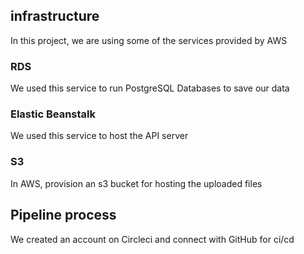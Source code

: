 ## infrastructure 

In this project, we are using some of the services provided by AWS 

### RDS 
We used this service to run PostgreSQL Databases to save our data

### Elastic Beanstalk
We used this service to host the API server 

### S3 
In AWS, provision an s3 bucket for hosting the uploaded files


## Pipeline process
We created an account on Circleci and connect with GitHub 
for ci/cd  

